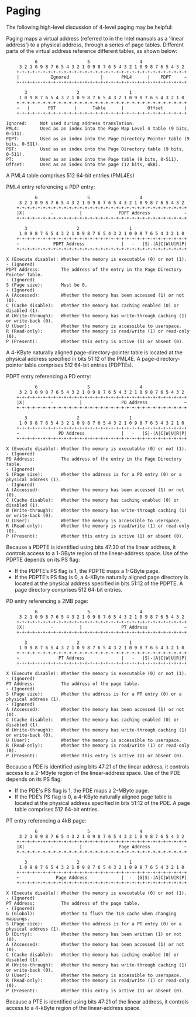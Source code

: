 # Paging

The following high-level discussion of 4-level paging may be helpful:

Paging maps a virtual address (referred to in the Intel manuals as a 'linear address')
to a physical address, through a series of page tables. Different parts of the virtual
address reference different tables, as shown below:

```
	       6                   5                   4
	 3 2 1 0 9 8 7 6 5 4 3 2 1 0 9 8 7 6 5 4 3 2 1 0 9 8 7 6 5 4 3 2
	+-+-+-+-+-+-+-+-+-+-+-+-+-+-+-+-+-+-+-+-+-+-+-+-+-+-+-+-+-+-+-+-+
	|            Ignored            |       PML4      |    PDPT     ~
	+-+-+-+-+-+-+-+-+-+-+-+-+-+-+-+-+-+-+-+-+-+-+-+-+-+-+-+-+-+-+-+-+

	   3                   2                   1
	 1 0 9 8 7 6 5 4 3 2 1 0 9 8 7 6 5 4 3 2 1 0 9 8 7 6 5 4 3 2 1 0
	+-+-+-+-+-+-+-+-+-+-+-+-+-+-+-+-+-+-+-+-+-+-+-+-+-+-+-+-+-+-+-+-+
	~   |       PDT       |      Table      |         Offset        |
	+-+-+-+-+-+-+-+-+-+-+-+-+-+-+-+-+-+-+-+-+-+-+-+-+-+-+-+-+-+-+-+-+

Ignored:     Not used during address translation.
PML4:        Used as an index into the Page Map Level 4 table (9 bits, 0-511).
PDPT:        Used as an index into the Page Directory Pointer table (9 bits, 0-511).
PDT:         Used as an index into the Page Directory table (9 bits, 0-511).
PT:          Used as an index into the Page table (9 bits, 0-511).
Offset:      Used as an index into the page (12 bits, 4kB).
```

A PML4 table comprises 512 64-bit entries (PML4Es)

PML4 entry referencing a PDP entry:

```
	       6                   5                   4
	 3 2 1 0 9 8 7 6 5 4 3 2 1 0 9 8 7 6 5 4 3 2 1 0 9 8 7 6 5 4 3 2
	+-+-+-+-+-+-+-+-+-+-+-+-+-+-+-+-+-+-+-+-+-+-+-+-+-+-+-+-+-+-+-+-+
	|X|          -          |              PDPT Address             ~
	+-+-+-+-+-+-+-+-+-+-+-+-+-+-+-+-+-+-+-+-+-+-+-+-+-+-+-+-+-+-+-+-+

	   3                   2                   1
	 1 0 9 8 7 6 5 4 3 2 1 0 9 8 7 6 5 4 3 2 1 0 9 8 7 6 5 4 3 2 1 0
	+-+-+-+-+-+-+-+-+-+-+-+-+-+-+-+-+-+-+-+-+-+-+-+-+-+-+-+-+-+-+-+-+
	~             PDPT Address              |   -   |S|-|A|C|W|U|R|P|
	+-+-+-+-+-+-+-+-+-+-+-+-+-+-+-+-+-+-+-+-+-+-+-+-+-+-+-+-+-+-+-+-+

X (Execute disable): Whether the memory is executable (0) or not (1).
- (Ignored)
PDPT Address:        The address of the entry in the Page Directory Pointer Table.
- (Ignored)
S (Page size):       Must be 0.
- (Ignored)
A (Accessed):        Whether the memory has been accessed (1) or not (0).
C (Cache disable):   Whether the memory has caching enabled (0) or disabled (1).
W (Write-through):   Whether the memory has write-through caching (1) or write-back (0).
U (User):            Whether the memory is accessible to userspace.
R (Read-only):       Whether the memory is read/write (1) or read-only (0).
P (Present):         Whether this entry is active (1) or absent (0).
```

A 4-KByte naturally aligned page-directory-pointer table is located at the
physical address specified in bits 51:12 of the PML4E. A page-directory-pointer
table comprises 512 64-bit entries (PDPTEs).

PDPT entry referencing a PD entry:

```
	       6                   5                   4
	 3 2 1 0 9 8 7 6 5 4 3 2 1 0 9 8 7 6 5 4 3 2 1 0 9 8 7 6 5 4 3 2
	+-+-+-+-+-+-+-+-+-+-+-+-+-+-+-+-+-+-+-+-+-+-+-+-+-+-+-+-+-+-+-+-+
	|X|          -          |               PD Address              ~
	+-+-+-+-+-+-+-+-+-+-+-+-+-+-+-+-+-+-+-+-+-+-+-+-+-+-+-+-+-+-+-+-+

	   3                   2                   1
	 1 0 9 8 7 6 5 4 3 2 1 0 9 8 7 6 5 4 3 2 1 0 9 8 7 6 5 4 3 2 1 0
	+-+-+-+-+-+-+-+-+-+-+-+-+-+-+-+-+-+-+-+-+-+-+-+-+-+-+-+-+-+-+-+-+
	~               PD Address              |   -   |S|-|A|C|W|U|R|P|
	+-+-+-+-+-+-+-+-+-+-+-+-+-+-+-+-+-+-+-+-+-+-+-+-+-+-+-+-+-+-+-+-+

X (Execute disable): Whether the memory is executable (0) or not (1).
- (Ignored)
PD Address:          The address of the entry in the Page Directory table.
- (Ignored)
S (Page size):       Whether the address is for a PD entry (0) or a physical address (1).
- (Ignored)
A (Accessed):        Whether the memory has been accessed (1) or not (0).
C (Cache disable):   Whether the memory has caching enabled (0) or disabled (1).
W (Write-through):   Whether the memory has write-through caching (1) or write-back (0).
U (User):            Whether the memory is accessible to userspace.
R (Read-only):       Whether the memory is read/write (1) or read-only (0).
P (Present):         Whether this entry is active (1) or absent (0).
```

Because a PDPTE is identified using bits 47:30 of the linear address, it controls
access to a 1-GByte region of the linear-address space. Use of the PDPTE depends
on its PS flag:

- If the PDPTE’s PS flag is 1, the PDPTE maps a 1-GByte page.
- If the PDPTE’s PS flag is 0, a 4-KByte naturally aligned page directory is
  located at the physical address specified in bits 51:12 of the PDPTE. A page
  directory comprises 512 64-bit entries.

PD entry referencing a 2MB page:

```
	       6                   5                   4
	 3 2 1 0 9 8 7 6 5 4 3 2 1 0 9 8 7 6 5 4 3 2 1 0 9 8 7 6 5 4 3 2
	+-+-+-+-+-+-+-+-+-+-+-+-+-+-+-+-+-+-+-+-+-+-+-+-+-+-+-+-+-+-+-+-+
	|X|          -          |               PT Address              ~
	+-+-+-+-+-+-+-+-+-+-+-+-+-+-+-+-+-+-+-+-+-+-+-+-+-+-+-+-+-+-+-+-+

	   3                   2                   1
	 1 0 9 8 7 6 5 4 3 2 1 0 9 8 7 6 5 4 3 2 1 0 9 8 7 6 5 4 3 2 1 0
	+-+-+-+-+-+-+-+-+-+-+-+-+-+-+-+-+-+-+-+-+-+-+-+-+-+-+-+-+-+-+-+-+
	~               PT Address              |   -   |S|-|A|C|W|U|R|P|
	+-+-+-+-+-+-+-+-+-+-+-+-+-+-+-+-+-+-+-+-+-+-+-+-+-+-+-+-+-+-+-+-+

X (Execute disable): Whether the memory is executable (0) or not (1).
- (Ignored)
PT Address:          The address of the page table.
- (Ignored)
S (Page size):       Whether the address is for a PT entry (0) or a physical address (1).
- (Ignored)
A (Accessed):        Whether the memory has been accessed (1) or not (0).
C (Cache disable):   Whether the memory has caching enabled (0) or disabled (1).
W (Write-through):   Whether the memory has write-through caching (1) or write-back (0).
U (User):            Whether the memory is accessible to userspace.
R (Read-only):       Whether the memory is read/write (1) or read-only (0).
P (Present):         Whether this entry is active (1) or absent (0).
```

Because a PDE is identified using bits 47:21 of the linear address, it
controls access to a 2-MByte region of the linear-address space. Use of
the PDE depends on its PS flag:

- If the PDE's PS flag is 1, the PDE maps a 2-MByte page.
- If the PDE’s PS flag is 0, a 4-KByte naturally aligned page table is
  located at the physical address specified in bits 51:12 of the PDE.
  A page table comprises 512 64-bit entries.

PT entry referencing a 4kB page:

```
	       6                   5                   4
	 3 2 1 0 9 8 7 6 5 4 3 2 1 0 9 8 7 6 5 4 3 2 1 0 9 8 7 6 5 4 3 2
	+-+-+-+-+-+-+-+-+-+-+-+-+-+-+-+-+-+-+-+-+-+-+-+-+-+-+-+-+-+-+-+-+
	|X|          -          |              Page Address             ~
	+-+-+-+-+-+-+-+-+-+-+-+-+-+-+-+-+-+-+-+-+-+-+-+-+-+-+-+-+-+-+-+-+

	   3                   2                   1
	 1 0 9 8 7 6 5 4 3 2 1 0 9 8 7 6 5 4 3 2 1 0 9 8 7 6 5 4 3 2 1 0
	+-+-+-+-+-+-+-+-+-+-+-+-+-+-+-+-+-+-+-+-+-+-+-+-+-+-+-+-+-+-+-+-+
	~              Page Address             |  -  |G|S|-|A|C|W|U|R|P|
	+-+-+-+-+-+-+-+-+-+-+-+-+-+-+-+-+-+-+-+-+-+-+-+-+-+-+-+-+-+-+-+-+

X (Execute disable): Whether the memory is executable (0) or not (1).
- (Ignored)
PT Address:          The address of the page table.
- (Ignored)
G (Global):          Whether to flush the TLB cache when changing mappings.
S (Page size):       Whether the address is for a PT entry (0) or a physical address (1).
D (Dirty):           Whether the memory has been written (1) or not (0).
A (Accessed):        Whether the memory has been accessed (1) or not (0).
C (Cache disable):   Whether the memory has caching enabled (0) or disabled (1).
W (Write-through):   Whether the memory has write-through caching (1) or write-back (0).
U (User):            Whether the memory is accessible to userspace.
R (Read-only):       Whether the memory is read/write (1) or read-only (0).
P (Present):         Whether this entry is active (1) or absent (0).
```

Because a PTE is identified using bits 47:21 of the linear address, it
controls access to a 4-kByte region of the linear-address space.
